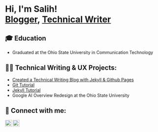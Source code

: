 # Hi, I'm Salih! <br/><a href="https://salihwarsama.github.io/">Blogger</a>, <a href="https://www.linkedin.com/in/salihwarsama/">Technical Writer</a>

## 🎓 Education
- Graduated at the Ohio State University in Communication Technology

## 👨‍💻 Technical Writing & UX Projects:</h2>

- [Created a Technical Writing Blog with Jekyll & Github Pages](https://github.com/SalihWarsama/salihwarsama.github.io)
- [Git Tutorial](https://github.com/SalihWarsama/git-tutorial)
- [Jekyll Tutorial](https://github.com/SalihWarsama/jekyll-tutorial/tree/master)
- Google AI Overview Redesign at the Ohio State University

<h2> 🤳 Connect with me:</h2>

[<img align="left" alt="JoshMadakor | LinkedIn" width="22px" src="https://cdn.jsdelivr.net/npm/simple-icons@v3/icons/linkedin.svg" />][linkedin]
[<img align="left" alt="JoshMadakor | Instagram" width="22px" src="https://cdn.jsdelivr.net/npm/simple-icons@v3/icons/instagram.svg" />][instagram]

[instagram]: https://www.instagram.com/warsalih._/
[linkedin]: https://linkedin.com/in/salihwarsama/

<!--
**joshmadakor1/joshmadakor1** is a ✨ _special_ ✨ repository because its `README.md` (this file) appears on your GitHub profile.

Here are some ideas to get you started:

- 🔭 I’m currently working on ...
- 🌱 I’m currently learning ...
- 👯 I’m looking to collaborate on ...
- 🤔 I’m looking for help with ...
- 💬 Ask me about ...
- 📫 How to reach me: ...
- 😄 Pronouns: ...
- ⚡ Fun fact: ...
-->
